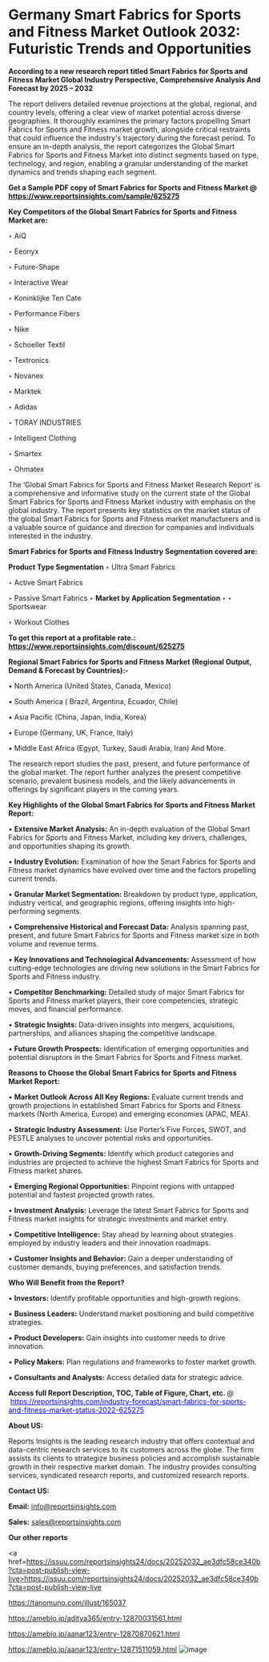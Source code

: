 # Germany Smart Fabrics for Sports and Fitness Market Outlook 2032: Futuristic Trends and Opportunities

<strong>According to a new research report titled Smart Fabrics for Sports and Fitness Market Global Industry Perspective, Comprehensive Analysis And Forecast by 2025 – 2032</strong>

The report delivers detailed revenue projections at the global, regional, and country levels, offering a clear view of market potential across diverse geographies. It thoroughly examines the primary factors propelling Smart Fabrics for Sports and Fitness market growth, alongside critical restraints that could influence the industry's trajectory during the forecast period. To ensure an in-depth analysis, the report categorizes the Global Smart Fabrics for Sports and Fitness Market into distinct segments based on type, technology, and region, enabling a granular understanding of the market dynamics and trends shaping each segment.

<strong>Get a Sample PDF copy of Smart Fabrics for Sports and Fitness Market </strong><strong>@<a href=https://www.reportsinsights.com/sample/625275 style=color:#0000ff;> https://www.reportsinsights.com/sample/625275</a></strong></font>

<strong>Key Competitors of the Global Smart Fabrics for Sports and Fitness Market are:</strong>

‣ AiQ

‣ Eeonyx

‣ Future-Shape

‣ Interactive Wear

‣ Koninklijke Ten Cate

‣ Performance Fibers

‣ Nike

‣ Schoeller Textil

‣ Textronics

‣ Novanex

‣ Marktek

‣ Adidas

‣ TORAY INDUSTRIES

‣ Intelligent Clothing

‣ Smartex

‣ Ohmatex

The ‘Global Smart Fabrics for Sports and Fitness Market Research Report’ is a comprehensive and informative study on the current state of the Global Smart Fabrics for Sports and Fitness Market industry with emphasis on the global industry. The report presents key statistics on the market status of the global Smart Fabrics for Sports and Fitness market manufacturers and is a valuable source of guidance and direction for companies and individuals interested in the industry.

<strong>Smart Fabrics for Sports and Fitness Industry Segmentation covered are:</strong>

<strong>Product Type Segmentation</strong>
‣
Ultra Smart Fabrics

‣ Active Smart Fabrics

‣ Passive Smart Fabrics
‣ 
<strong>Market by Application Segmentation</strong>
‣
‣  Sportswear

‣ Workout Clothes

<strong>To get this report at a profitable rate.: <a href=https://www.reportsinsights.com/discount/625275 style=color:#0000ff;>https://www.reportsinsights.com/discount/625275</a></strong></font>

<strong>Regional Smart Fabrics for Sports and Fitness Market (Regional Output, Demand &amp; Forecast by Countries):-</strong>

• North America (United States, Canada, Mexico)

• South America ( Brazil, Argentina, Ecuador, Chile)

• Asia Pacific (China, Japan, India, Korea)

• Europe (Germany, UK, France, Italy)

• Middle East Africa (Egypt, Turkey, Saudi Arabia, Iran) And More.

The research report studies the past, present, and future performance of the global market. The report further analyzes the present competitive scenario, prevalent business models, and the likely advancements in offerings by significant players in the coming years.

<strong>Key Highlights of the Global Smart Fabrics for Sports and Fitness Market Report:</strong>

• <strong>Extensive Market Analysis:</strong> An in-depth evaluation of the Global Smart Fabrics for Sports and Fitness Market, including key drivers, challenges, and opportunities shaping its growth.

• <strong>Industry Evolution:</strong> Examination of how the Smart Fabrics for Sports and Fitness market dynamics have evolved over time and the factors propelling current trends.

• <strong>Granular Market Segmentation:</strong> Breakdown by product type, application, industry vertical, and geographic regions, offering insights into high-performing segments.

• <strong>Comprehensive Historical and Forecast Data:</strong> Analysis spanning past, present, and future Smart Fabrics for Sports and Fitness market size in both volume and revenue terms.

• <strong>Key Innovations and Technological Advancements:</strong> Assessment of how cutting-edge technologies are driving new solutions in the Smart Fabrics for Sports and Fitness industry.

• <strong>Competitor Benchmarking:</strong> Detailed study of major Smart Fabrics for Sports and Fitness market players, their core competencies, strategic moves, and financial performance.

• <strong>Strategic Insights:</strong> Data-driven insights into mergers, acquisitions, partnerships, and alliances shaping the competitive landscape.

• <strong>Future Growth Prospects:</strong> Identification of emerging opportunities and potential disruptors in the Smart Fabrics for Sports and Fitness market.

<strong>Reasons to Choose the Global Smart Fabrics for Sports and Fitness Market Report:</strong>

• <strong>Market Outlook Across All Key Regions:</strong> Evaluate current trends and growth projections in established Smart Fabrics for Sports and Fitness markets (North America, Europe) and emerging economies (APAC, MEA).

• <strong>Strategic Industry Assessment:</strong> Use Porter’s Five Forces, SWOT, and PESTLE analyses to uncover potential risks and opportunities.

• <strong>Growth-Driving Segments:</strong> Identify which product categories and industries are projected to achieve the highest Smart Fabrics for Sports and Fitness market shares.

• <strong>Emerging Regional Opportunities:</strong> Pinpoint regions with untapped potential and fastest projected growth rates.

• <strong>Investment Analysis:</strong> Leverage the latest Smart Fabrics for Sports and Fitness market insights for strategic investments and market entry.

• <strong>Competitive Intelligence:</strong> Stay ahead by learning about strategies employed by industry leaders and their innovation roadmaps.

• <strong>Customer Insights and Behavior:</strong> Gain a deeper understanding of customer demands, buying preferences, and satisfaction trends.

<strong>Who Will Benefit from the Report?</strong>

• <strong>Investors:</strong> Identify profitable opportunities and high-growth regions.

• <strong>Business Leaders:</strong> Understand market positioning and build competitive strategies.

• <strong>Product Developers:</strong> Gain insights into customer needs to drive innovation.

• <strong>Policy Makers:</strong> Plan regulations and frameworks to foster market growth.

• <strong>Consultants and Analysts:</strong> Access detailed data for strategic advice.
</ul>
<strong>Access full Report Description, TOC, Table of Figure, Chart, etc. </strong>@  <a href=https://reportsinsights.com/industry-forecast/smart-fabrics-for-sports-and-fitness-market-status-2022-625275 style=color:#0000ff;>https://reportsinsights.com/industry-forecast/smart-fabrics-for-sports-and-fitness-market-status-2022-625275</a></font>

<strong><strong>About US</strong>:</strong>

Reports Insights is the leading research industry that offers contextual and data-centric research services to its customers across the globe. The firm assists its clients to strategize business policies and accomplish sustainable growth in their respective market domain. The industry provides consulting services, syndicated research reports, and customized research reports.

<strong>Contact US:</strong>

<p class=""""><b>Email:</b> <a href=mailto:info@reportsinsights.com>info@reportsinsights.com</a></p>
<p class=""""><b>Sales:</b> <a href=mailto:sales@reportsinsights.com>sales@reportsinsights.com</a></p>

<strong>Our other reports</strong>

<a href=https://issuu.com/reportsinsights24/docs/20252032_ae3dfc58ce340b?cta=post-publish-view-live>https://issuu.com/reportsinsights24/docs/20252032_ae3dfc58ce340b?cta=post-publish-view-live</a>

<a href=https://tanomuno.com/illust/165037>https://tanomuno.com/illust/165037</a>

<a href=https://ameblo.jp/aditya365/entry-12870031561.html>https://ameblo.jp/aditya365/entry-12870031561.html</a>

<a href=https://ameblo.jp/aanar123/entry-12870870621.html>https://ameblo.jp/aanar123/entry-12870870621.html</a>

<a href=https://ameblo.jp/aanar123/entry-12871511059.html>https://ameblo.jp/aanar123/entry-12871511059.html</a>
![image](https://github.com/user-attachments/assets/78315f75-0dcb-446f-b1b4-cd92b883bf7a)
